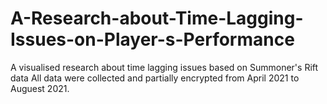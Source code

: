 # A-Research-about-Time-Lagging-Issues-on-Player-s-Performance
A visualised research about time lagging issues based on Summoner's Rift data
All data were collected and partially encrypted from April 2021 to Auguest 2021.
